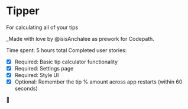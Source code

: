 # Tipper
For calculating all of your tips

_Made with love by @isisAnchalee as prework for Codepath.

Time spent: 5 hours total
Completed user stories:
- [x] Required: Basic tip calculator functionality
- [x] Required: Settings page
- [x] Required: Style UI
- [x] Optional: Remember the tip % amount across app restarts (within 60 seconds)

:shit:
